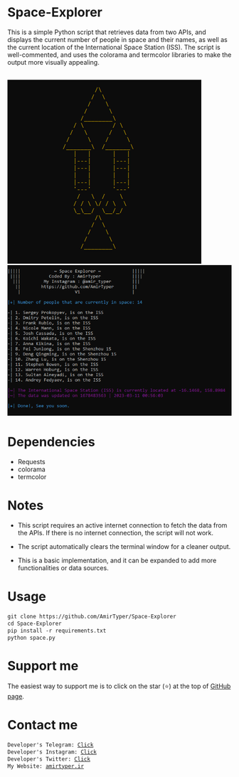 # Space-Explorer
This is a simple Python script that retrieves data from two APIs, and displays the current number of people in space and their names, as well as the current location of the International Space Station (ISS). The script is well-commented, and uses the colorama and termcolor libraries to make the output more visually appealing.

<br />
<img src="Images/img1.png" />
<img src="Images/img2.png" />
<br />

# Dependencies
* Requests
* colorama
* termcolor

# Notes

* This script requires an active internet connection to fetch the data from the APIs. If there is no internet connection, the script will not work.

* The script automatically clears the terminal window for a cleaner output.
* This is a basic implementation, and it can be expanded to add more functionalities or data sources.

# Usage
<pre><code>git clone https://github.com/AmirTyper/Space-Explorer
cd Space-Explorer
pip install -r requirements.txt
python space.py
</code></pre>

# Support me
The easiest way to support me is to click on the star (<g-emoji class="g-emoji" alias="star" fallback-src="https://github.githubassets.com/images/icons/emoji/unicode/2b50.png">⭐</g-emoji>) at the top of <a href="https://github.com/AmirTyper/Space-Explorer">GitHub page</a>.

# Contact me
<pre><code>Developer's Telegram: <a href="https://t.me/Mr_Amir_Typer">Click</a>
Developer's Instagram: <a href="https://instagram.com/amir_typer">Click</a>
Developer's Twitter: <a href="https://twitter.com/AmirTyper">Click</a>
My Website: <a href="https://amirtyper.ir">amirtyper.ir</a>
</code></pre>
